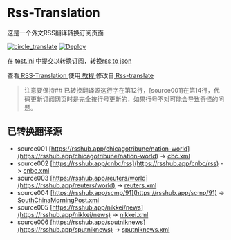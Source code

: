 # Rss-Translation

这是一个外文RSS翻译转换订阅页面 

[![circle_translate](https://github.com/Jv0id/Rss-Translation/actions/workflows/circle_translate.yml/badge.svg)](https://github.com/Jv0id/Rss-Translation/actions/workflows/circle_translate.yml)
[![Deploy](https://github.com/Jv0id/Rss-Translation/actions/workflows/jekyll-gh-pages.yml/badge.svg)](https://github.com/Jv0id/Rss-Translation/actions/workflows/jekyll-gh-pages.yml)

在 [test.ini](https://github.com/Jv0id/Rss-Translation/blob/main/test.ini) 中提交以转换订阅，转换[rss to json](https://rss2json.com/)

查看[ RSS-Translation ](https://Jv0id.github.io/RSS-Translation)使用[ 教程 ](https://8void.com/archives/%E4%BD%BF%E7%94%A8githubactiongoogletranslate%E5%AE%9E%E7%8E%B0%E7%BF%BB%E8%AF%91rss%E8%AE%A2%E9%98%85%E6%BA%90%E5%85%A8%E6%96%87)修改自[ Rss-translate ](https://github.com/Jv0id/Rss-Translation/)
> 注意要保持## 已转换翻译源这行字在第12行，[source001]在第14行，代码更新订阅网页时是完全按行号更新的，如果行号不对可能会导致奇怪的问题。
## 已转换翻译源

 - source001 [https://rsshub.app/chicagotribune/nation-world](https://rsshub.app/chicagotribune/nation-world) -> [cbc.xml](rss/cbc.xml)
 - source002 [https://rsshub.app/cnbc/rss](https://rsshub.app/cnbc/rss) -> [cnbc.xml](rss/cnbc.xml)
 - source003 [https://rsshub.app/reuters/world](https://rsshub.app/reuters/world) -> [reuters.xml](rss/reuters.xml)
 - source004 [https://rsshub.app/scmp/91](https://rsshub.app/scmp/91) -> [SouthChinaMorningPost.xml](rss/SouthChinaMorningPost.xml)
 - source005 [https://rsshub.app/nikkei/news](https://rsshub.app/nikkei/news) -> [nikkei.xml](rss/nikkei.xml)
 - source006 [https://rsshub.app/sputniknews](https://rsshub.app/sputniknews) -> [sputniknews.xml](rss/sputniknews.xml)
